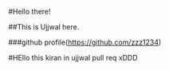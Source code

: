 #Hello there!

##This is Ujjwal here.

###github profile(https://github.com/zzz1234)


#HEllo this kiran in ujjwal pull req xDDD
